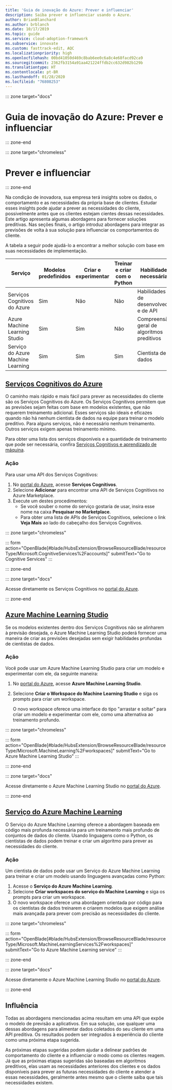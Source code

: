 ```yaml
---
title: 'Guia de inovação do Azure: Prever e influenciar'
description: Saiba prever e influenciar usando o Azure.
author: BrianBlanchard
ms.author: brblanch
ms.date: 10/17/2019
ms.topic: guide
ms.service: cloud-adoption-framework
ms.subservice: innovate
ms.custom: fasttrack-edit, AQC
ms.localizationpriority: high
ms.openlocfilehash: 00bd41050d469c8bab6ee0c6a8c4e68facd92ca9
ms.sourcegitcommit: 2362fb3154a91aa421224ffdb2cc632d982b129b
ms.translationtype: HT
ms.contentlocale: pt-BR
ms.lasthandoff: 01/28/2020
ms.locfileid: "76808253"
---
```

::: zone target="docs"

# <a name="azure-innovation-guide-predict-and-influence"></a>Guia de inovação do Azure: Prever e influenciar

::: zone-end

::: zone target="chromeless"

# <a name="predict-and-influence"></a>Prever e influenciar

::: zone-end

Na condição de inovadora, sua empresa terá insights sobre os dados, o comportamento e as necessidades da própria base de clientes. Estudar esses insights pode ajudar a prever as necessidades do cliente, possivelmente antes que os clientes estejam cientes dessas necessidades. Este artigo apresenta algumas abordagens para fornecer soluções preditivas. Nas seções finais, o artigo introduz abordagens para integrar as previsões de volta à sua solução para influenciar os comportamentos do cliente.

A tabela a seguir pode ajudá-lo a encontrar a melhor solução com base em suas necessidades de implementação.

|Serviço  |Modelos predefinidos  |Criar e experimentar  |Treinar e criar com o Python|Habilidades necessárias|
|---------|---------|---------|---------|---------|
|Serviços Cognitivos do Azure|Sim|Não|Não|Habilidades de desenvolvedor e de API|
|Azure Machine Learning Studio|Sim|Sim|Não|Compreensão geral de algoritmos preditivos|
|Serviço do Azure Machine Learning|Sim|Sim|Sim|Cientista de dados|

## <a name="azure-cognitive-servicestabcognitiveservices"></a>[Serviços Cognitivos do Azure](#tab/CognitiveServices)

O caminho mais rápido e mais fácil para prever as necessidades do cliente são os Serviços Cognitivos do Azure. Os Serviços Cognitivos permitem que as previsões sejam feitas com base em modelos existentes, que não requerem treinamento adicional. Esses serviços são ideais e eficazes quando não há nenhum cientista de dados na equipe para treinar o modelo preditivo. Para alguns serviços, não é necessário nenhum treinamento. Outros serviços exigem apenas treinamento mínimo.

Para obter uma lista dos serviços disponíveis e a quantidade de treinamento que pode ser necessária, confira [Serviços Cognitivos e aprendizado de máquina](https://docs.microsoft.com/azure/cognitive-services/cognitive-services-and-machine-learning#service-requirements-for-the-data-model).

### <a name="action"></a>Ação

Para usar uma API dos Serviços Cognitivos:

1. No [portal do Azure](https://portal.azure.com/#blade/HubsExtension/BrowseResourceBlade/resourceType/Microsoft.CognitiveServices%2Faccounts), acesse **Serviços Cognitivos**.
2. Selecione **Adicionar** para encontrar uma API de Serviços Cognitivos no Azure Marketplace.
3. Execute um destes procedimentos:
   - Se você souber o nome do serviço gostaria de usar, insira esse nome na caixa **Pesquisar no Marketplace**.
   - Para obter uma lista de APIs de Serviços Cognitivos, selecione o link **Veja Mais** ao lado do cabeçalho dos Serviços Cognitivos.

::: zone target="chromeless"

<!-- markdownlint-disable DOCSMD001 -->

::: form action="OpenBlade[#blade/HubsExtension/BrowseResourceBlade/resourceType/Microsoft.CognitiveServices%2Faccounts]" submitText="Go to Cognitive Services" :::

<!-- markdownlint-enable DOCSMD001 -->

::: zone-end

::: zone target="docs"

Acesse diretamente os Serviços Cognitivos no [portal do Azure](https://portal.azure.com/#blade/HubsExtension/BrowseResourceBlade/resourceType/Microsoft.CognitiveServices%2Faccounts).

::: zone-end

## <a name="azure-machine-learning-studiotabmachinelearningstudio"></a>[Azure Machine Learning Studio](#tab/MachineLearningStudio)

Se os modelos existentes dentro dos Serviços Cognitivos não se alinharem à previsão desejada, o Azure Machine Learning Studio poderá fornecer uma maneira de criar as previsões desejadas sem exigir habilidades profundas de cientistas de dados.

<!-- markdownlint-disable MD024 -->

### <a name="action"></a>Ação

Você pode usar um Azure Machine Learning Studio para criar um modelo e experimentar com ele, da seguinte maneira:

1. No [portal do Azure](https://portal.azure.com/#blade/HubsExtension/BrowseResourceBlade/resourceType/Microsoft.MachineLearning%2Fworkspaces), acesse **Azure Machine Learning Studio**.
2. Selecione **Criar o Workspace do Machine Learning Studio** e siga os prompts para criar um workspace.

   O novo workspace oferece uma interface do tipo "arrastar e soltar" para criar um modelo e experimentar com ele, como uma alternativa ao treinamento profundo.

::: zone target="chromeless"

<!-- markdownlint-disable DOCSMD001 -->

::: form action="OpenBlade[#blade/HubsExtension/BrowseResourceBlade/resourceType/Microsoft.MachineLearning%2Fworkspaces]" submitText="Go to Azure Machine Learning Studio" :::

<!-- markdownlint-enable DOCSMD001 -->

::: zone-end

::: zone target="docs"

Acesse diretamente o Azure Machine Learning Studio no [portal do Azure](https://portal.azure.com/#blade/HubsExtension/BrowseResourceBlade/resourceType/Microsoft.MachineLearning%2Fworkspaces).

::: zone-end

## <a name="azure-machine-learning-servicetabmachinelearningservice"></a>[Serviço do Azure Machine Learning](#tab/MachineLearningService)

O Serviço do Azure Machine Learning oferece a abordagem baseada em código mais profunda necessária para um treinamento mais profundo de conjuntos de dados do cliente. Usando linguagens como o Python, os cientistas de dados podem treinar e criar um algoritmo para prever as necessidades do cliente.

### <a name="action"></a>Ação

Um cientista de dados pode usar um Serviço do Azure Machine Learning para treinar e criar um modelo usando linguagens avançadas como Python:

1. Acesse o **Serviço do Azure Machine Learning**.
2. Selecione **Criar workspaces do serviço do Machine Learning** e siga os prompts para criar um workspace.
3. O novo workspace oferece uma abordagem orientada por código para os cientistas de dados treinarem e criarem modelos que exigem análise mais avançada para prever com precisão as necessidades do cliente.

::: zone target="chromeless"

<!-- markdownlint-disable DOCSMD001 -->

::: form action="OpenBlade[#blade/HubsExtension/BrowseResourceBlade/resourceType/Microsoft.MachineLearningServices%2Fworkspaces]" submitText="Go to Azure Machine Learning service" :::

<!-- markdownlint-enable DOCSMD001 -->

::: zone-end

::: zone target="docs"

Acesse diretamente o Azure Machine Learning Studio no [portal do Azure](https://portal.azure.com/#blade/HubsExtension/BrowseResourceBlade/resourceType/Microsoft.MachineLearningServices%2Fworkspaces).

::: zone-end

## <a name="influence"></a>Influência

Todas as abordagens mencionadas acima resultam em uma API que expõe o modelo de previsão a aplicativos. Em sua solução, use qualquer uma dessas abordagens para alimentar dados coletados do seu cliente em uma API preditiva. Os resultados podem ser integrados à experiência do cliente como uma próxima etapa sugerida.

As próximas etapas sugeridas podem ajudar a delinear padrões de comportamento do cliente e a influenciar o modo como os clientes reagem. Já que as próximas etapas sugeridas são baseadas em algoritmos preditivos, elas usam as necessidades anteriores dos clientes e os dados disponíveis para prever as futuras necessidades do cliente e atender a essas necessidades, geralmente antes mesmo que o cliente saiba que tais necessidades existem.
